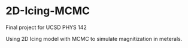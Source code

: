 # 2D-Icing-MCMC
Final project for UCSD PHYS 142 

Using 2D Icing model with MCMC to simulate magnitization in meterals. 
